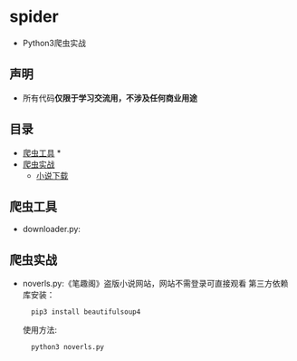 # spider

* Python3爬虫实战

## 声明

* 所有代码**仅限于学习交流用，不涉及任何商业用途**

## 目录

* [爬虫工具](#爬虫工具)
	*
* [爬虫实战](#爬虫实战)
	* [小说下载](https://github.com/syuhung/spider/)

## 爬虫工具

* downloader.py:


## 爬虫实战

* noverls.py:《笔趣阁》盗版小说网站，网站不需登录可直接观看
	第三方依赖库安装：

		pip3 install beautifulsoup4

	使用方法:

		python3 noverls.py
